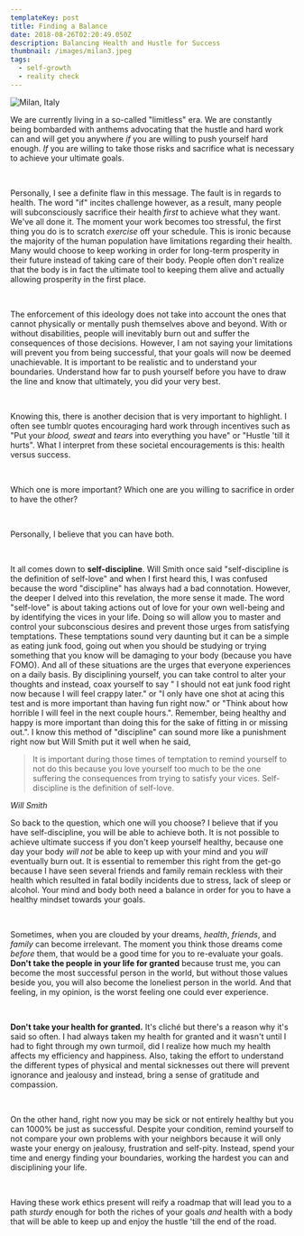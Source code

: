 ```yaml
---
templateKey: post
title: Finding a Balance
date: 2018-08-26T02:20:49.050Z
description: Balancing Health and Hustle for Success
thumbnail: /images/milan3.jpeg
tags:
  - self-growth
  - reality check
---
```

![Milan, Italy](/images/milan4.jpg "Milan, Italy")

We are currently living in a so-called "limitless" era. We are constantly being bombarded with anthems advocating that the hustle and hard work can and will get you anywhere *if* you are willing to push yourself hard enough. *If* you are willing to take those risks and sacrifice what is necessary to achieve your ultimate goals. 

<br/>

Personally, I see a definite flaw in this message. The fault is in regards to health. The word "if" incites challenge however, as a result, many people will subconsciously sacrifice their health *first* to achieve what they want. We've all done it. The moment your work becomes too stressful, the first thing you do is to scratch *exercise* off your schedule. This is ironic because the majority of the human population have limitations regarding their health. Many would choose to keep working in order for long-term prosperity in their future instead of taking care of their body. People often don't realize that the body is in fact the ultimate tool to keeping them alive and actually allowing prosperity in the first place. 

<br/>

The enforcement of this ideology does not take into account the ones that cannot physically or mentally push themselves above and beyond. With or without disabilities, people will inevitably burn out and suffer the consequences of those decisions. However, I am not saying your limitations will prevent you from being successful, that your goals will now be deemed unachievable. It is important to be realistic and to understand your boundaries. Understand how far to push yourself before you have to draw the line and know that ultimately, you did your very best. 

<br/>

Knowing this, there is another decision that is very important to highlight. I often see tumblr quotes encouraging hard work through incentives such as "Put your *blood, sweat* and *tears* into everything you have" or "Hustle 'till it hurts". What I interpret from these societal encouragements is this: health versus success.

<br/>

Which one is more important? Which one are you willing to sacrifice in order to have the other?

<br/>

Personally, I believe that you can have both. 

<br/>

It all comes down to **self-discipline**. Will Smith once said "self-discipline is the definition of self-love" and when I first heard this, I was confused because the word "discipline" has always had a bad connotation. However, the deeper I delved into this revelation, the more sense it made. The word "self-love" is about taking actions out of love for your own well-being and by identifying the vices in your life. Doing so will allow you to master and control your subconscious desires and prevent those urges from satisfying temptations. These temptations sound very daunting but it can be a simple as eating junk food, going out when you should be studying or trying something that you know will be damaging to your body (because you have FOMO). And all of these situations are the urges that everyone experiences on a daily basis. By disciplining yourself, you can take control to alter your thoughts and instead, coax yourself to say " I should not eat junk food right now because I will feel crappy later." or "I only have one shot at acing this test and is more important than having fun right now." or "Think about how horrible I will feel in the next couple hours.". Remember, being healthy and happy is more important than doing this for the sake of fitting in or missing out.". I know this method of "discipline" can sound more like a punishment right now but Will Smith put it well when he said,

<blockquote>It is important during those times of temptation to remind yourself to not do this because you love yourself too much to be the one suffering the consequences from trying to satisfy your vices. Self-discipline is the definition of self-love.</blockquote><cite>Will Smith</cite>

<br/>

So back to the question, which one will you choose? I believe that if you have self-discipline, you will be able to achieve both. It is not possible to achieve ultimate success if you don't keep yourself healthy, because one day your body *will not* be able to keep up with your mind and you *will* eventually burn out. It is essential to remember this right from the get-go because I have seen several friends and family remain reckless with their health which resulted in fatal bodily incidents due to stress, lack of sleep or alcohol.  Your mind and body both need a balance in order for you to have a healthy mindset towards your goals. 

<br/>

Sometimes, when you are clouded by your dreams, *health*, *friends*, and *family* can become irrelevant. The moment you think those dreams come *before* them, that would be a good time for you to re-evaluate your goals. **Don't take the people in your life for granted** because trust me, you can become the most successful person in the world, but without those values beside you, you will also become the loneliest person in the world. And that feeling, in my opinion, is the worst feeling one could ever experience. 

<br/>

**Don't take your health for granted.** It's cliché but there's a reason why it's said so often. I had always taken my health for granted and it wasn't until I had to fight through my own turmoil, did I realize how much my health affects my efficiency and happiness. Also, taking the effort to understand the different types of physical and mental sicknesses out there will prevent ignorance and jealousy and instead, bring a sense of gratitude and compassion. 

<br/>

On the other hand, right now you may be sick or not entirely healthy but you can 1000% be just as successful. Despite your condition, remind yourself to not compare your own problems with your neighbors because it will only waste your energy on jealousy, frustration and self-pity. Instead, spend your time and energy finding your boundaries, working the hardest you can and disciplining your life. 

<br/>

Having these work ethics present will reify a roadmap that will lead you to a path *sturdy* enough for both the riches of your goals *and* health with a body that will be able to keep up and enjoy the hustle 'till the end of the road.



